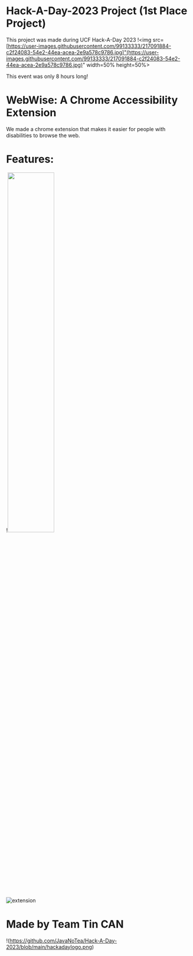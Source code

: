 # Hack-A-Day-2023 Project (1st Place Project)

This project was made during UCF Hack-A-Day 2023
!<img src=[https://user-images.githubusercontent.com/99133333/217091884-c2f24083-54e2-44ea-acea-2e9a578c9786.jpg]"(https://user-images.githubusercontent.com/99133333/217091884-c2f24083-54e2-44ea-acea-2e9a578c9786.jpg)" width=50% height=50%>


This event was only 8 hours long!

# WebWise: A Chrome Accessibility Extension

We made a chrome extension that makes it easier for people with disabilities to browse the web.

# Features:
!<img src="[https://user-images.githubusercontent.com/99133333/217091884-c2f24083-54e2-44ea-acea-2e9a578c9786.jpg](https://user-images.githubusercontent.com/99133333/217092790-7e5a17f8-3386-4a7a-975e-ac25e83a59a0.png)" width=50% height=50%>

![extension](https://user-images.githubusercontent.com/99133333/217094231-88263eb1-9c11-4737-ab57-2a14da70e9d6.png)



# Made by Team Tin CAN
!(https://github.com/JavaNoTea/Hack-A-Day-2023/blob/main/hackadaylogo.png)

